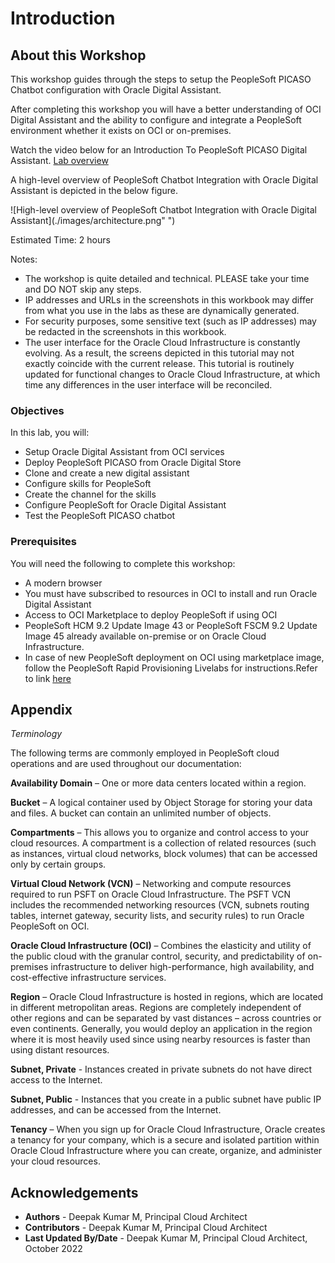 # Introduction

## About this Workshop

This workshop guides through the steps to setup the PeopleSoft PICASO Chatbot configuration with Oracle Digital Assistant.

After completing this workshop you will have a better understanding of OCI Digital Assistant and the ability to configure and integrate a PeopleSoft environment whether it exists on OCI or on-premises.

Watch the video below for an Introduction To PeopleSoft PICASO Digital Assistant.
[Lab overview](youtube:HCF482DDcrM)

A high-level overview of PeopleSoft Chatbot Integration with Oracle Digital Assistant is depicted in the below figure.

   ![High-level overview of PeopleSoft Chatbot Integration with Oracle Digital Assistant](./images/architecture.png" ")

Estimated Time: 2 hours

Notes:

* The workshop is quite detailed and technical. PLEASE take your time and DO NOT skip any steps.
* IP addresses and URLs in the screenshots in this workbook may differ from what you use in the labs as these are dynamically generated.
* For security purposes, some sensitive text (such as IP addresses) may be redacted in the screenshots in this workbook.
* The user interface for the Oracle Cloud Infrastructure is constantly evolving. As a result, the screens depicted in this tutorial may not exactly coincide with the current release. This tutorial is routinely updated for functional changes to Oracle Cloud Infrastructure, at which time any differences in the user interface will be reconciled.




### Objectives

In this lab, you will:

* Setup Oracle Digital Assistant from OCI services
* Deploy PeopleSoft PICASO from Oracle Digital Store
* Clone and create a new digital assistant
* Configure skills for PeopleSoft
* Create the channel for the skills
* Configure PeopleSoft for Oracle Digital Assistant
* Test the PeopleSoft PICASO chatbot


### Prerequisites

You will need the following to complete this workshop:

* A modern browser
* You must have subscribed to resources in OCI to install and run Oracle Digital Assistant 
* Access to OCI Marketplace to deploy PeopleSoft if using OCI
* PeopleSoft HCM 9.2 Update Image 43 or PeopleSoft FSCM 9.2 Update Image 45 already available on-premise or on Oracle Cloud Infrastructure.
* In case of new PeopleSoft deployment on OCI using marketplace image, follow the PeopleSoft Rapid Provisioning Livelabs for instructions.Refer to link [here](https://apexapps.oracle.com/pls/apex/r/dbpm/livelabs/view-workshop?wid=3208) 

## Appendix

*Terminology*

The following terms are commonly employed in PeopleSoft cloud operations and are used throughout our documentation:

**Availability Domain** – One or more data centers located within a region.

**Bucket** – A logical container used by Object Storage for storing your data and files. A bucket can contain an unlimited number of objects.

**Compartments** – This allows you to organize and control access to your cloud resources. A compartment is a collection of related resources (such as instances, virtual cloud networks, block volumes) that can be accessed only by certain groups.

**Virtual Cloud Network (VCN)** – Networking and compute resources required to run PSFT on Oracle Cloud Infrastructure. The PSFT VCN includes the recommended networking resources (VCN, subnets routing tables, internet gateway, security lists, and security rules) to run Oracle PeopleSoft on OCI.

**Oracle Cloud Infrastructure (OCI)** – Combines the elasticity and utility of the public cloud with the granular control, security, and predictability of on-premises infrastructure to deliver high-performance, high availability, and cost-effective infrastructure services.

**Region** – Oracle Cloud Infrastructure is hosted in regions, which are located in different metropolitan areas. Regions are completely independent of other regions and can be separated by vast distances – across countries or even continents. Generally, you would deploy an application in the region where it is most heavily used since using nearby resources is faster than using distant resources.

**Subnet, Private** - Instances created in private subnets do not have direct access to the Internet. 

**Subnet, Public** - Instances that you create in a public subnet have public IP addresses, and can be accessed from the Internet.

**Tenancy** – When you sign up for Oracle Cloud Infrastructure, Oracle creates a tenancy for your company, which is a secure and isolated partition within Oracle Cloud Infrastructure where you can create, organize, and administer your cloud resources.

## Acknowledgements
* **Authors** - Deepak Kumar M, Principal Cloud Architect
* **Contributors** - Deepak Kumar M, Principal Cloud Architect
* **Last Updated By/Date** - Deepak Kumar M, Principal Cloud Architect, October 2022

